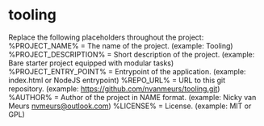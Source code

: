 # tooling

Replace the following placeholders throughout the project:
%PROJECT_NAME% = The name of the project. (example: Tooling)
%PROJECT_DESCRIPTION% = Short description of the project. (example: Bare starter project equipped with modular tasks)
%PROJECT_ENTRY_POINT% = Entrypoint of the application. (example: index.html or NodeJS entrypoint)
%REPO_URL% = URL to this git repository. (example: https://github.com/nvanmeurs/tooling.git)
%AUTHOR% = Author of the project in NAME <EMAIL> format. (example: Nicky van Meurs <nvmeurs@outlook.com>)
%LICENSE% = License. (example: MIT or GPL)

